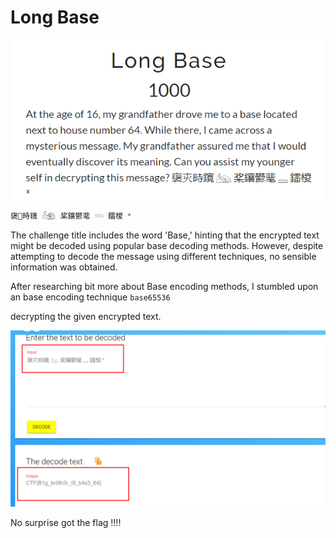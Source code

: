 # Long Base

![Untitled](Long%20Base%206e7855670cb84aa89f552272f2c15f40/Untitled.png)

```jsx
襃𠅆時鑧 𓁢𓈰 桨鑲鬰靟 𓄴 鐳椶 ᕽ
```

The challenge title includes the word 'Base,' hinting that the encrypted text might be decoded using popular base decoding methods. However, despite attempting to decode the message using different techniques, no sensible information was obtained.

After researching bit more about Base encoding methods, I stumbled upon an base encoding technique `base65536`

decrypting the given encrypted text.

![Untitled](Long%20Base%206e7855670cb84aa89f552272f2c15f40/Untitled%201.png)

No surprise got the flag !!!!
